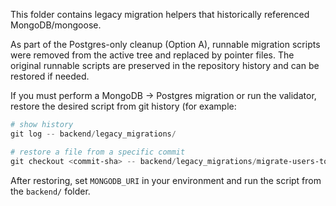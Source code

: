This folder contains legacy migration helpers that historically referenced MongoDB/mongoose.

As part of the Postgres-only cleanup (Option A), runnable migration scripts were removed from the active tree and replaced by pointer files. The original runnable scripts are preserved in the repository history and can be restored if needed.

If you must perform a MongoDB -> Postgres migration or run the validator, restore the desired script from git history (for example:

```powershell
# show history
git log -- backend/legacy_migrations/

# restore a file from a specific commit
git checkout <commit-sha> -- backend/legacy_migrations/migrate-users-to-pg.js
```

After restoring, set `MONGODB_URI` in your environment and run the script from the `backend/` folder.
